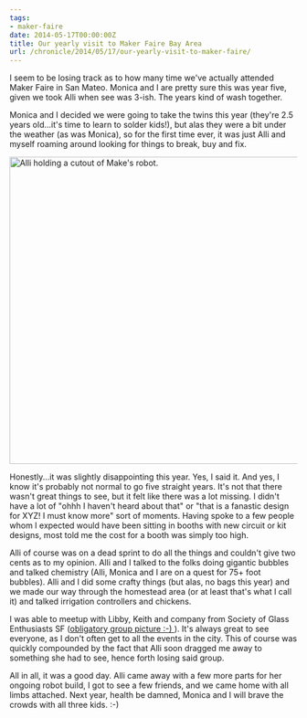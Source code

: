 ```yaml
---
tags:
- maker-faire
date: 2014-05-17T00:00:00Z
title: Our yearly visit to Maker Faire Bay Area
url: /chronicle/2014/05/17/our-yearly-visit-to-maker-faire/
---
```


I seem to be losing track as to how many time we've actually attended Maker Faire in San Mateo. Monica and I are pretty sure this was year five, given we took Alli when see was 3-ish. The years kind of wash together.

Monica and I decided we were going to take the twins this year (they're 2.5 years old...it's time to learn to solder kids!), but alas they were a bit under the weather (as was Monica), so for the first time ever, it was just Alli and myself roaming around looking for things to break, buy and fix.

<img decoding="async" loading="lazy" width="800" height="538" src="https://storage.googleapis.com/jdr-public-imgs/blog-archive/2014/05/20140517_122753_884.jpg" alt="Alli holding a cutout of Make's robot." />

Honestly...it was slightly disappointing this year. Yes, I said it. And yes, I know it's probably not normal to go five straight years. It's not that there wasn't great things to see, but it felt like there was a lot missing. I didn't have a lot of "ohhh I haven't heard about that" or "that is a fanastic design for XYZ! I must know more" sort of moments. Having spoke to a few people whom I expected would have been sitting in booths with new circuit or kit designs, most told me the cost for a booth was simply too high.

Alli of course was on a dead sprint to do all the things and couldn't give two cents as to my opinion. Alli and I talked to the folks doing gigantic bubbles and talked chemistry (Alli, Monica and I are on a quest for 75+ foot bubbles). Alli and I did some crafty things (but alas, no bags this year) and we made our way through the homestead area (or at least that's what I call it) and talked irrigation controllers and chickens.

I was able to meetup with Libby, Keith and company from Society of Glass Enthusiasts SF ([obligatory group picture :-) ](https://plus.google.com/+LibbyChang/posts/CUkoXtH4iZw)). It's always great to see everyone, as I don't often get to all the events in the city. This of course was quickly compounded by the fact that Alli soon dragged me away to something she had to see, hence forth losing said group.

All in all, it was a good day. Alli came away with a few more parts for her ongoing robot build, I got to see a few friends, and we came home with all limbs attached. Next year, health be damned, Monica and I will brave the crowds with all three kids. :-)